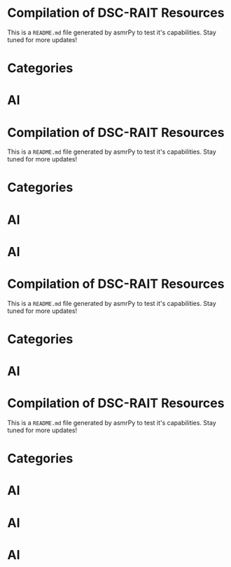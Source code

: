 





Compilation of DSC-RAIT Resources
=================================
This is a ``README.md`` file generated by asmrPy to test it's capabilities. Stay tuned for more updates!
# Categories

# AI






Compilation of DSC-RAIT Resources
=================================
This is a ``README.md`` file generated by asmrPy to test it's capabilities. Stay tuned for more updates!
# Categories

# AI

# AI






Compilation of DSC-RAIT Resources
=================================
This is a ``README.md`` file generated by asmrPy to test it's capabilities. Stay tuned for more updates!
# Categories

# AI






Compilation of DSC-RAIT Resources
=================================
This is a ``README.md`` file generated by asmrPy to test it's capabilities. Stay tuned for more updates!
# Categories

# AI

# AI

# AI
